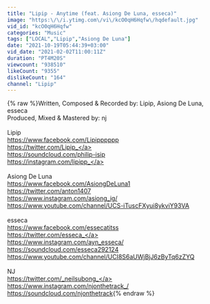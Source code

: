 ```yaml
---
title: "Lipip - Anytime (feat. Asiong De Luna, esseca)"
image: "https:\/\/i.ytimg.com\/vi\/kcO0qH6Hqfw\/hqdefault.jpg"
vid_id: "kcO0qH6Hqfw"
categories: "Music"
tags: ["LOCAL","Lipip","Asiong De Luna"]
date: "2021-10-19T05:44:39+03:00"
vid_date: "2021-02-02T11:00:11Z"
duration: "PT4M20S"
viewcount: "938510"
likeCount: "9355"
dislikeCount: "164"
channel: "Lipip"
---
```

{% raw %}Written, Composed &amp; Recorded by: Lipip, Asiong De Luna, esseca<br />Produced, Mixed &amp; Mastered by: nj<br /><br />Lipip<br /><a rel="nofollow" target="blank" href="https://www.facebook.com/Lipipppppp">https://www.facebook.com/Lipipppppp</a><br /><a rel="nofollow" target="blank" href="https://twitter.com/Lipip_">https://twitter.com/Lipip_</a><br /><a rel="nofollow" target="blank" href="https://soundcloud.com/philip-isip">https://soundcloud.com/philip-isip</a><br /><a rel="nofollow" target="blank" href="https://instagram.com/lipipp_">https://instagram.com/lipipp_</a><br /><br />Asiong De Luna<br /><a rel="nofollow" target="blank" href="https://www.facebook.com/AsiongDeLuna1">https://www.facebook.com/AsiongDeLuna1</a><br /><a rel="nofollow" target="blank" href="https://twitter.com/anton1407">https://twitter.com/anton1407</a><br /><a rel="nofollow" target="blank" href="https://www.instagram.com/asiong_ig/">https://www.instagram.com/asiong_ig/</a><br /><a rel="nofollow" target="blank" href="https://www.youtube.com/channel/UCS-iTuscFXyui8ykviY93VA">https://www.youtube.com/channel/UCS-iTuscFXyui8ykviY93VA</a><br /><br />esseca<br /><a rel="nofollow" target="blank" href="https://www.facebook.com/essecatitss">https://www.facebook.com/essecatitss</a><br /><a rel="nofollow" target="blank" href="https://twitter.com/esseca_">https://twitter.com/esseca_</a><br /><a rel="nofollow" target="blank" href="https://www.instagram.com/ayn_esseca/">https://www.instagram.com/ayn_esseca/</a><br /><a rel="nofollow" target="blank" href="https://soundcloud.com/esseca292124">https://soundcloud.com/esseca292124</a><br /><a rel="nofollow" target="blank" href="https://www.youtube.com/channel/UCI8S6aUWjBjJ6zByTq6zZYQ">https://www.youtube.com/channel/UCI8S6aUWjBjJ6zByTq6zZYQ</a><br /><br />NJ<br /><a rel="nofollow" target="blank" href="https://twitter.com/_neilsubong_">https://twitter.com/_neilsubong_</a><br /><a rel="nofollow" target="blank" href="https://www.instagram.com/njonthetrack_/">https://www.instagram.com/njonthetrack_/</a><br /><a rel="nofollow" target="blank" href="https://soundcloud.com/njonthetrack">https://soundcloud.com/njonthetrack</a>{% endraw %}
